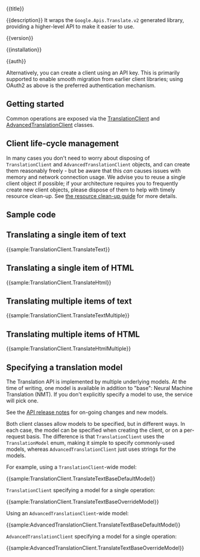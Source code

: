 {{title}}

{{description}}
It wraps the `Google.Apis.Translate.v2` generated library, providing a higher-level API to make it easier to use.

{{version}}

{{installation}}

{{auth}}

Alternatively, you can create a client using an API key. This is primarily
supported to enable smooth migration from earlier client libraries; using
OAuth2 as above is the preferred authentication mechanism.

## Getting started

Common operations are exposed via the
[TranslationClient](obj/api/Google.Cloud.Translation.V2.TranslationClient.yml) and 
[AdvancedTranslationClient](obj/api/Google.Cloud.Translation.V2.AdvancedTranslationClient.yml) classes.

## Client life-cycle management

In many cases you don't need to worry about disposing of
`TranslationClient` and `AdvancedTranslationClient` objects, and can create them reasonably freely -
but be aware that this *can* causes issues with memory and network
connection usage. We advise you to reuse a single client object if
possible; if your architecture requires you to frequently create new
client objects, please dispose of them to help with timely resource
clean-up. See [the resource clean-up guide](https://cloud.google.com/dotnet/docs/reference/help/cleanup#rest-based-apis) for more
details.

## Sample code

## Translating a single item of text

{{sample:TranslationClient.TranslateText}}

## Translating a single item of HTML

{{sample:TranslationClient.TranslateHtml}}

## Translating multiple items of text

{{sample:TranslationClient.TranslateTextMultiple}}

## Translating multiple items of HTML

{{sample:TranslationClient.TranslateHtmlMultiple}}

## Specifying a translation model

The Translation API is implemented by multiple underlying models.
At the time of writing, one model is available in addition to "base": Neural Machine Translation (NMT).
If you don't explicitly specify a model to use, the service will pick one.

See the [API release notes](https://cloud.google.com/translate/release-notes) for on-going changes and new models.

Both client classes allow models to be specified, but in different ways. In each case, the model can be specified
when creating the client, or on a per-request basis. The difference is that `TranslationClient` uses the `TranslationModel`
enum, making it simple to specify commonly-used models, whereas `AdvancedTranslationClient` just uses strings for the models.

For example, using a `TranslationClient`-wide model:

{{sample:TranslationClient.TranslateTextBaseDefaultModel}}

`TranslationClient` specifying a model for a single operation:

{{sample:TranslationClient.TranslateTextBaseOverrideModel}}

Using an `AdvancedTranslationClient`-wide model:

{{sample:AdvancedTranslationClient.TranslateTextBaseDefaultModel}}

`AdvancedTranslationClient` specifying a model for a single operation:

{{sample:AdvancedTranslationClient.TranslateTextBaseOverrideModel}}
